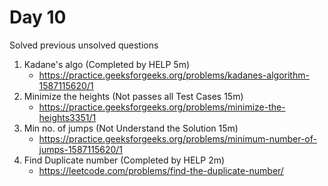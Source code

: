 # Day 10

Solved previous unsolved questions

1. Kadane's algo (Completed by HELP 5m)
   - https://practice.geeksforgeeks.org/problems/kadanes-algorithm-1587115620/1
2. Minimize the heights (Not passes all Test Cases 15m)
   - https://practice.geeksforgeeks.org/problems/minimize-the-heights3351/1
3. Min no. of jumps (Not Understand the Solution 15m)
   - https://practice.geeksforgeeks.org/problems/minimum-number-of-jumps-1587115620/1
4. Find Duplicate number (Completed by HELP 2m)
   - https://leetcode.com/problems/find-the-duplicate-number/
